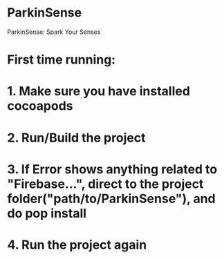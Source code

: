 # ParkinSense
ParkinSense: Spark Your Senses


# First time running: 
# 
# 1. Make sure you have installed cocoapods
# 2. Run/Build the project 
# 3. If Error shows anything related to "Firebase...", direct to the project folder("path/to/ParkinSense"), and do pop install
# 4. Run the project again 
